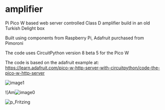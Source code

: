 # amplifier
Pi Pico W based web server controlled Class D amplifier build in an old Turkish Delight box

Built using components from Raspberry Pi, Adafruit purchased from Pimoroni

The code uses CircuitPython version 8 beta 5 for the Pico W 

The code is based on the adafruit example at: 
https://learn.adafruit.com/pico-w-http-server-with-circuitpython/code-the-pico-w-http-server



![image1](https://user-images.githubusercontent.com/122044826/210847851-474848ef-7fa0-44b6-8eb6-25fa30e4f679.jpeg)

![Am![image0](https://user-images.githubusercontent.com/122044826/210847886-f67e6c21-ff56-4867-8e4b-3e99d14db3f2.jpeg)

![p_Fritzing](https://user-images.githubusercontent.com/122044826/210845787-a7c0b7a6-8532-4adf-b1f2-7fa7bfa1f900.jpg)

